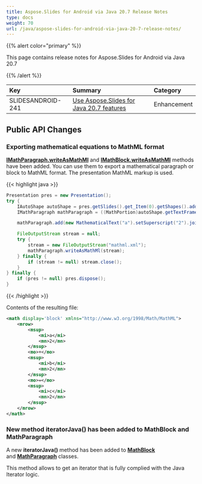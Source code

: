```yaml
---
title: Aspose.Slides for Android via Java 20.7 Release Notes
type: docs
weight: 70
url: /java/aspose-slides-for-android-via-java-20-7-release-notes/
---
```


{{% alert color="primary" %}} 

This page contains release notes for Aspose.Slides for Android via Java 20.7

{{% /alert %}} 

|**Key**|**Summary**|**Category**|
| :- | :- | :- |
|SLIDESANDROID-241|[Use Aspose.Slides for Java 20.7 features](/slides/java/aspose-slides-for-java-20-7-release-notes/)|Enhancement|

## **Public API Changes**

### **Exporting mathematical equations to MathML format**

[**IMathParagraph.writeAsMathMl**](https://apireference.aspose.com/slides/androidjava/com.aspose.slides/IMathParagraph#writeAsMathMl-java.io.OutputStream-) and [**IMathBlock.writeAsMathMl**](https://apireference.aspose.com/slides/androidjava/com.aspose.slides/IMathBlock#writeAsMathMl-java.io.OutputStream-) methods have been added. You can use them to export a mathematical paragraph or block to MathML format. The presentation MathML markup is used.


{{< highlight java >}}
```java
Presentation pres = new Presentation();
try {
    IAutoShape autoShape = pres.getSlides().get_Item(0).getShapes().addMathShape(0, 0, 500, 50);
    IMathParagraph mathParagraph = ((MathPortion)autoShape.getTextFrame().getParagraphs().get_Item(0).getPortions().get_Item(0)).getMathParagraph();

    mathParagraph.add(new MathematicalText("a").setSuperscript("2").join("+").join(new MathematicalText("b").setSuperscript("2")).join("=").join(new MathematicalText("c").setSuperscript("2")));

    FileOutputStream stream = null;
    try {
        stream = new FileOutputStream("mathml.xml");
        mathParagraph.writeAsMathMl(stream);
    } finally {
        if (stream != null) stream.close();
    }
} finally {
    if (pres != null) pres.dispose();
}
```
{{< /highlight >}}

Contents of the resulting file:
```xml
<math display='block' xmlns="http://www.w3.org/1998/Math/MathML">
    <mrow>
        <msup>
            <mi>a</mi>
            <mn>2</mn>
        </msup>
        <mo>+</mo>
        <msup>
            <mi>b</mi>
            <mn>2</mn>
        </msup>
        <mo>=</mo>
        <msup>
            <mi>c</mi>
            <mn>2</mn>
        </msup>
    </mrow>
</math>
```

### **New method iteratorJava() has been added to MathBlock and MathParagraph**

A new **iteratorJava()** method has been added to [**MathBlock**](https://apireference.aspose.com/slides/androidjava/com.aspose.slides/MathBlock#iteratorJava--) and [**MathParagraph**](https://apireference.aspose.com/slides/androidjava/com.aspose.slides/MathParagraph#iteratorJava--) classes.

This method allows to get an iterator that is fully complied with the Java Iterator logic.

